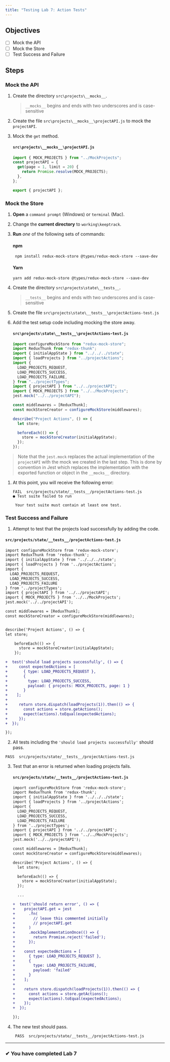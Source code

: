```yaml
---
title: "Testing Lab 7: Action Tests"
---
```


## Objectives

- [ ] Mock the API
- [ ] Mock the Store
- [ ] Test Success and Failure

## Steps

### Mock the API

1. Create the directory `src\projects\__mocks__`.
   > `__mocks__` begins and ends with two underscores and is case-sensitive
2. Create the file `src\projects\__mocks__\projectAPI.js` to mock the `projectAPI`.

3. Mock the `get` method.

   #### `src\projects\__mocks__\projectAPI.js`

   ```js
   import { MOCK_PROJECTS } from "../MockProjects";
   const projectAPI = {
     get(page = 1, limit = 20) {
       return Promise.resolve(MOCK_PROJECTS);
     },
   };

   export { projectAPI };
   ```

### Mock the Store

1. **Open** a `command prompt` (Windows) or `terminal` (Mac).
1. Change the **current directory** to `working\keeptrack`.
1. **Run** _one_ of the following sets of commands:

   #### npm

   ```shell
    npm install redux-mock-store @types/redux-mock-store --save-dev
   ```

   #### Yarn

   ```shell
   yarn add redux-mock-store @types/redux-mock-store --save-dev
   ```

1. Create the directory `src\projects\state\__tests__`.
   > `__tests__` begins and ends with two underscores and is case-sensitive
1. Create the file `src\projects\state\__tests__\projectActions-test.js`
1. Add the test setup code including mocking the store away.

   #### `src\projects\state\__tests__\projectActions-test.js`

   ```js
   import configureMockStore from "redux-mock-store";
   import ReduxThunk from "redux-thunk";
   import { initialAppState } from "../../../state";
   import { loadProjects } from "../projectActions";
   import {
     LOAD_PROJECTS_REQUEST,
     LOAD_PROJECTS_SUCCESS,
     LOAD_PROJECTS_FAILURE,
   } from "../projectTypes";
   import { projectAPI } from "../../projectAPI";
   import { MOCK_PROJECTS } from "../../MockProjects";
   jest.mock("../../projectAPI");

   const middlewares = [ReduxThunk];
   const mockStoreCreator = configureMockStore(middlewares);

   describe("Project Actions", () => {
     let store;

     beforeEach(() => {
       store = mockStoreCreator(initialAppState);
     });
   });
   ```

> Note that the `jest.mock` replaces the actual implementation of the `projectAPI` with the mock we created in the last step. This is done by convention in Jest which replaces the implementation with the exported function or object in the `__mocks__` directory.

1. At this point, you will receive the following error:

   ```shell
   FAIL  src/projects/state/__tests__/projectActions-test.js
   ● Test suite failed to run

    Your test suite must contain at least one test.
   ```

### Test Success and Failure

1. Attempt to test that the projects load successfully by adding the code.

#### `src/projects/state/__tests__/projectActions-test.js`

```diff
import configureMockStore from 'redux-mock-store';
import ReduxThunk from 'redux-thunk';
import { initialAppState } from '../../../state';
import { loadProjects } from '../projectActions';
import {
  LOAD_PROJECTS_REQUEST,
  LOAD_PROJECTS_SUCCESS,
  LOAD_PROJECTS_FAILURE
} from '../projectTypes';
import { projectAPI } from '../../projectAPI';
import { MOCK_PROJECTS } from '../../MockProjects';
jest.mock('../../projectAPI');

const middlewares = [ReduxThunk];
const mockStoreCreator = configureMockStore(middlewares);


describe('Project Actions', () => {
let store;

    beforeEach(() => {
      store = mockStoreCreator(initialAppState);
    });

+  test('should load projects successfully', () => {
+     const expectedActions = [
+       { type: LOAD_PROJECTS_REQUEST },
+       {
+         type: LOAD_PROJECTS_SUCCESS,
+         payload: { projects: MOCK_PROJECTS, page: 1 }
+       }
+    ];
+
+     return store.dispatch(loadProjects(1)).then(() => {
+       const actions = store.getActions();
+       expect(actions).toEqual(expectedActions);
+     });
+  });

});

```

2. All tests including the `'should load projects successfully'` should pass.

```shell
PASS  src/projects/state/__tests__/projectActions-test.js
```

3. Test that an error is returned when loading projects fails.

   #### `src/projects/state/__tests__/projectActions-test.js`

   ```diff
   import configureMockStore from 'redux-mock-store';
   import ReduxThunk from 'redux-thunk';
   import { initialAppState } from '../../../state';
   import { loadProjects } from '../projectActions';
   import {
     LOAD_PROJECTS_REQUEST,
     LOAD_PROJECTS_SUCCESS,
     LOAD_PROJECTS_FAILURE
   } from '../projectTypes';
   import { projectAPI } from '../../projectAPI';
   import { MOCK_PROJECTS } from '../../MockProjects';
   jest.mock('../../projectAPI');

   const middlewares = [ReduxThunk];
   const mockStoreCreator = configureMockStore(middlewares);

   describe('Project Actions', () => {
     let store;

     beforeEach(() => {
       store = mockStoreCreator(initialAppState);
     });

     ...

   +  test('should return error', () => {
   +    projectAPI.get = jest
   +      .fn(
   +        // leave this commented initially
   +        // projectAPI.get
   +      )
   +      .mockImplementationOnce(() => {
   +        return Promise.reject('failed');
   +      });
   +
   +    const expectedActions = [
   +      { type: LOAD_PROJECTS_REQUEST },
   +      {
   +        type: LOAD_PROJECTS_FAILURE,
   +        payload: 'failed'
   +      }
   +    ];
   +
   +    return store.dispatch(loadProjects(1)).then(() => {
   +      const actions = store.getActions();
   +      expect(actions).toEqual(expectedActions);
   +    });
   +  });

   });

   ```

4. The new test should pass.

   ```shell
    PASS  src/projects/state/__tests__/projectActions-test.js
   ```

---

### &#10004; You have completed Lab 7
